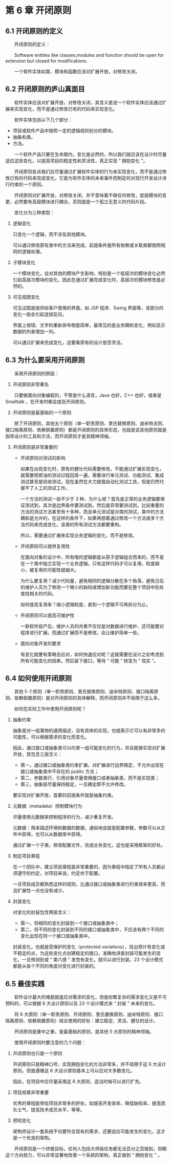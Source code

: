 # 第 6 章 开闭原则

## 6.1 开闭原则的定义
　　开闭原则的定义：

　　Software entities like classes,modules and function should be open for extension but closed for modifications.

　　一个软件实体如类、模块和函数应该对扩展开放，对修改关闭。 

## 6.2 开闭原则的庐山真面目

　　软件实体应该对扩展开放，对修改关闭，其含义是说一个软件实体应该通过扩展来实现变化，而不是通过修改已有的代码来实现变化。

　　软件实体包括以下几个部分：

* 项目或软件产品中按照一定的逻辑规则划分的模块。
* 抽象和类。
* 方法。

　　一个软件产品只要在生命期内，变化是必然的，所以我们就应该在设计时尽量适应这些变化，以提高项目的稳定性和灵活性，真正实现 “ 拥抱变化 ”。

　　开闭原则告诉我们应尽量通过扩展软件实体的行为来实现变化，而不是通过修改已有的代码来完成变化，它是为软件实体的未来事件而制定的对现行开发设计进行约束的一个原则。

　　开闭原则对扩展开放，对修改关闭，并不意味着不做任何修改，低层模块的变更，必然要有高层模块进行耦合，否则就是一个孤立无意义的代码片段。

　　变化分为三种类型：

1. 逻辑变化

   只变化一个逻辑，而不涉及其他模块。

   可以通过修改原有类中的方法来完成，前提条件是所有依赖或关联类都按照相同的逻辑处理。

2. 子模块变化

   一个模块变化，会对其他的模块产生影响，特别是一个低层次的模块变化必然引起高层次模块的变化，因此在通过扩展完成变化时，高层次的模块修改是必然的。

3. 可见视图变化

   可见试图是提供给客户使用的界面，如 JSP 程序、Swing 界面等，该部分的变化一般会引起连锁反应。

   界面上按钮、文字的重新排布倒是简单，最常见的是业务耦和变化，例如显示数据的列表增加一列。

   可以通过扩展来完成变化，这要看原有的设计是否灵活。

## 6.3 为什么要采用开闭原则

　　采用开闭原则的原因：

1. 开闭原则非常著名

　　只要做面向对象编程的，不管是什么语言，Java 也好，C++ 也好，或者是 Smalltalk ，在开发时都会提及开闭原则。

2. 开闭原则是最基础的一个原则

　　除了开闭原则，其他五个原则（单一职责原则、里氏替换原则、迪米特法则、接口隔离原则、依赖倒置原则）都是开闭原则的具体形态，也就是说其他原则就是指导设计的工具和方法，而开闭原则才是其精神领袖。

3. 开闭原则是非常重要的

   * 开闭原则对测试的影响

     如果在出现变化时，原有的健壮代码需要修改，不能通过扩展实现变化，就需要把原油的测试过程回笼一遍，需要进行单元测试、功能测试、集成测试甚至是验收测试，现在虽然在大力提倡自动化测试工具，但是仍然代替不了人工的测试工作。

     一个方法的测试一般不少于 3 种，为什么呢？首先是正常的业务逻辑要保证测试到，其次是边界条件要测试到，然后是异常要测试到，比较重要的方法的测试方法甚至有十多种，而且单元测试是对类的测试，类中的方法耦和是允许的，在这样的条件下，如果再想着通过修改一个方法或多个方法代码来完成变化，该类的所有测试方法都要重构。

     所以，需要通过扩展来实现业务逻辑的变化，而不是修改。

   * 开闭原则可以提供复用性

     在面向对象的设计中，所有哦的逻辑都是从原子逻辑组合而来的，而不是在一个类中独立实现一个业务逻辑。只有这样代码才可以复用，粒度越小，被复用的可能性就越大。

     为什么要复用？减少代码量，避免相同的逻辑分散在多个角落，避免日后的维护人员为了修改一个微小的缺陷或增加新功能而要在整个项目中到处查找相关的代码。

     如何提高复用率？缩小逻辑粒度，直到一个逻辑不可再拆分为止。

   * 开闭原则可以提高可维护性

     一款软件投产后，维护人员的共奏不仅仅是对数据进行维护，还可能要对程序进行扩展。而通过扩展而不是修改，会让维护简单一些。

   * 面向对象开发的要求

     有变化就要有策略去应对，如何快速应对呢？这就需要在设计之初考虑到所有可能变化的因素，然后留下接口，等待 “ 可能 ” 转变为 “ 现实 ”。

## 6.4 如何使用开闭原则

　　其他 5 个原则（单一职责原则、里氏替换原则、迪米特原则、接口隔离原则、依赖倒置原则）是对开闭原则的具体解释，而开闭原则并不局限于这么多。

　　如何在实际工作中使用开闭原则呢？

1. 抽象约束

   抽象是对一组事物的通用描述，没有具体的实现，也就表示它可以有非常多的可能性，可以根据需求的变化而变化。

   因此，通过接口或抽象类可以约束一组可能变化的行为，并且能够实现对扩展开放，其包含三层含义：

   * 第一，通过接口或抽象类约束扩展，对扩展进行边界限定，不允许出现在接口或抽象类中不存在的 public  方法；
   * 第二，参数类行、引用对象尽量使用接口或者抽象类，而不是实现类；
   * 第三，抽象层尽量保持稳定，一旦确定即不允许修改。

   要实现对扩展开放，首要的前提条件就是抽象约束。

2. 元数据（metadata）控制模块行为

   尽量使用元数据来控制程序的行为，减少重复开发。

   元数据：用来描述环境和数据的数据，通俗地说就是配置参数，参数可以从文件中获得，也可以从数据库中获得。

   通过扩展一个子类，修改配置文件，完成业务变化，这也是采用框架的好处。

3. 制定项目章程

   在一个团队中，建立项目章程是非常重要的，因为章程中指定了所有人员都必须遵守的约定，对项目来说，约定优于配置。

   一旦项目成员都熟悉这样的规则，比通过接口或抽象类进行约束效率更高，而且扩展性一点也没有减少。

4. 封装变化

   对变化的封装包含两层含义：

   * 第一，将相同的变化封装到一个接口或抽象类中；
   * 第二，将不同的变化封装到不同的接口或抽象类中，不应该有两个不同的变化出现在同一个接口或抽象类中。

   封装变化，也就是受保护的变化（protected variations），找出预计有变化或不稳定的点，为这些变化点创建稳定的接口，准确地讲是封装可能发生的变化，一旦预测到或 “ 第六感 ” 发觉有变化，就可以进行封装，23 个设计模式都是从各个不同的角度对变化进行封装的。

## 6.5 最佳实践

　　软件设计最大的难题就是应对需求的变化，但是纷繁复杂的需求变化又是不可预料的，可以根据 6 大设计原则以及 23 个设计模式来 “ 封装 ” 未来的变化。

　　将 6 大原则（单一职责原则、开闭原则、里氏置换原则、迪米特原则、接口隔离原则、依赖倒置原则）结合使用的好处：建立稳定、灵活、健壮的设计。

　　开闭原则是重中之重，是最基础的原则，是其他 5 大原则的精神领袖。

　　使用开闭原则时要注意的几个问题：

1. 开闭原则也只是一个原则

   开闭原则只是精神口号，实现拥抱变化的方法非常多，并不局限于这 6 大设计原则，但是遵循这 6 大设计原则基本上可以应对大多数变化。

   因此，在项目中应尽量采用这 6 大原则，适当时候可以进行扩充。

2. 项目规章非常重要

   优秀的章程能带给项目非常多的好处，如提高开发效率、降低缺陷率、提高团队士气、提高技术成员水平，等等。

3. 预知变化

   架构师设计一套系统不仅要符合现有的需求，还要适应可能发生的变化，这才是一个优良的架构。

　　开闭原则是一个终极目标，任何人包括大师级任务都无法百分之百做到，但朝这个方向努力，可以非常显著地改善一个系统的架构，真正做到 “ 拥抱变化 ” 。